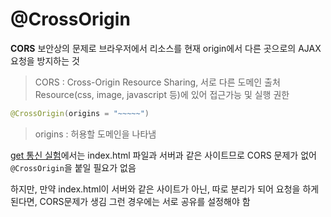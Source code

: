 # @CrossOrigin

**CORS** 보안상의 문제로 브라우저에서 리소스를 현재 origin에서 다른 곳으로의 AJAX요청을 방지하는 것

> CORS : Cross-Origin Resource Sharing, 서로 다른 도메인 출처 Resource(css, image, javascript 등)에 있어 접근가능 및 실행 권한

```java
@CrossOrigin(origins = "~~~~~")
```

> origins : 허용할 도메인을 나타냄

[get 통신 실험](https://github.com/dohyeon5626/TIL/tree/master/%EC%8B%A4%ED%97%98%EC%8B%A4/get%20%ED%86%B5%EC%8B%A0%20%EC%8B%A4%ED%97%98_2021_02_01)에서는 index.html 파일과 서버과 같은 사이트므로 CORS 문제가 없어 `@CrossOrigin`을 붙일 필요가 없음

하지만, 만약 index.html이 서버와 같은 사이트가 아닌, 따로 분리가 되어 요청을 하게 된다면, CORS문제가 생김
그런 경우에는 서로 공유를 설정해야 함